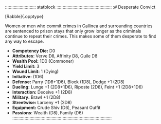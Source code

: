 ::::::::::::::::::::::::: statblock :::::::::::::::::::::::::::::::::::::::::::::
:# Desperate Convict

[Rabble]{.opptype}

Women or men who commit crimes in Gallinea and surrounding countries are
sentenced to prison stays that only grow longer as the criminals
continue to repeat their crimes. This makes some of them desperate to
find any way to escape.

- **Competency Die:** D0
- **Attributes:** Verve D8, Affinity D8, Guile D8
- **Wealth Pool:** 1D0 (Commoner)
- **Yield Limit:** 3
- **Wound Limit:** 1 (Dying)
- **Initiative:** (1D6)
- **Defense:** Parry (1D8+1D6), Block (1D8), Dodge +1 (2D8)
- **Dueling:** Lunge +1 (2D8+1D6), Riposte (2D8), Feint +1 (2D8+1D6)
- **Interaction:** Deceive +1 (2D8)
- **Military:** Brawl +1 (2D8)
- **Streetwise:** Larceny +1 (2D8)
- **Equipment:** Crude Shiv (D6), Peasant Outfit
- **Passions:** Wealth (D8), Family (D6)
:::::::::::::::::::::::::::::::::::::::::::::::::::::::::::::::::::::::::::::::::
